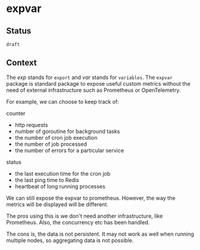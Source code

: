 # expvar


## Status

`draft`

## Context

The _exp_ stands for `export` and _var_ stands for `variables`. The `expvar` package is standard package to expose useful custom metrics without the need of external infrastructure such as Prometheus or OpenTelemetry.


For example, we can choose to keep track of:

counter
- http requests
- number of goroutine for background tasks
- the number of cron job execution
- the number of job processed
- the number of errors for a particular service

status
- the last execution time for the cron job
- the last ping time to Redis
- heartbeat of long running processes

We can still expose the expvar to prometheus. However, the way the metrics will be displayed will be different.

The pros using this is we don't need another infrastructure, like Prometheus. Also, the concurrency etc has been handled.

The cons is, the data is not persistent. It may not work as well when running multiple nodes, so aggregating data is not possible.
